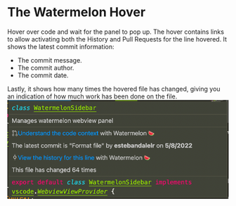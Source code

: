 # The Watermelon Hover

Hover over code and wait for the panel to pop up.
The hover contains links to allow activating both the History and Pull Requests for the line hovered.
It shows the latest commit information:

- The commit message.
- The commit author.
- The commit date.

Lastly, it shows how many times the hovered file has changed, giving you an indication of how much work has been done on the file.
![hover.gif](./hover.png)
